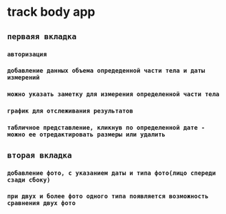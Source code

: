 # track body app

## `перваяя вкладка`

### `авторизация`

### `добавление данных объема опредеденной части тела и даты измерений`

### `можно указать заметку для измерения определенной части тела`

### `график для отслеживания результатов`

### `табличное представление, кликнув по определенной дате - можно ее отредактировать размеры или удалить`

## `вторая вкладка`

### `добавление фото, с указанием даты и типа фото(лицо спереди сзади сбоку)`

### `при двух и более фото одного типа появляется возможность сравнения двух фото`
